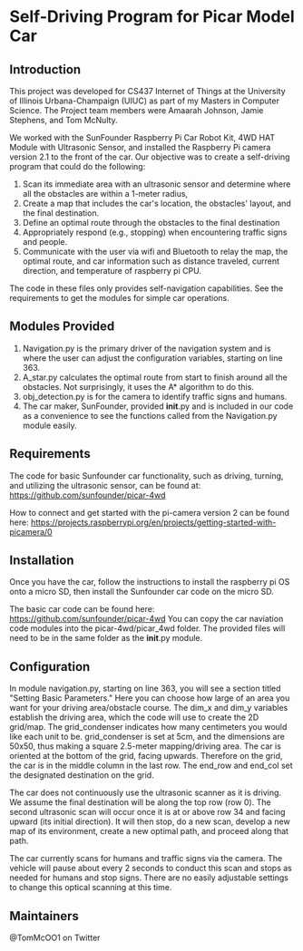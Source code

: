 # Self-Driving Program for Picar Model Car

## Introduction
This project was developed for CS437 Internet of Things at the University of Illinois Urbana-Champaign (UIUC) as part of my
Masters in Computer Science. The Project team 
members were Amaarah Johnson, Jamie Stephens, and Tom McNulty.

We worked with the SunFounder Raspberry Pi Car Robot Kit, 4WD HAT Module with Ultrasonic Sensor, and installed the
Raspberry Pi camera version 2.1 to the front of the car. Our objective was to create a self-driving program that could do the following: 
1)  Scan its immediate area with an ultrasonic 
sensor and determine where all the obstacles are within a 1-meter radius, 
2) Create a map that includes the car's location, the obstacles' layout, and the final destination.
3) Define an optimal route through the obstacles to the final destination
4) Appropriately respond (e.g., stopping) when encountering traffic signs and people. 
5) Communicate with the user via wifi and Bluetooth to relay the map, the optimal route, and car information such as distance traveled, current direction, and temperature of raspberry pi CPU.

The code in these files only provides self-navigation capabilities. See the requirements to get the modules for simple car operations. 

## Modules Provided

1) Navigation.py is the primary driver of the navigation system and is where the user can adjust the configuration variables, 
starting on line 363. 
2) A_star.py calculates the optimal route from start to finish around all the obstacles. Not surprisingly, it uses
the A* algorithm to do this. 
3) obj_detection.py is for the camera to identify traffic signs and humans. 
4) The car maker, SunFounder, provided __init__.py and is included in our code as a convenience to see the functions called from the Navigation.py module easily.

## Requirements

The code for basic Sunfounder car functionality, such as driving, turning, and utilizing the ultrasonic sensor, can be found at:
https://github.com/sunfounder/picar-4wd

How to connect and get started with the pi-camera version 2 can be found here:
https://projects.raspberrypi.org/en/projects/getting-started-with-picamera/0

## Installation

Once you have the car, follow the instructions to install the raspberry pi OS onto a micro SD, then
install the Sunfounder car code on the micro SD. 

The basic car code can be found here:  https://github.com/sunfounder/picar-4wd
You can copy the car naviation code modules into the picar-4wd/picar_4wd folder. The provided files will need to be in the same folder as the  __init__.py module. 

## Configuration

In module navigation.py, starting on line 363, you will see a section titled "Setting Basic Parameters." Here you can
choose how large of an area you want for your driving area/obstacle course. The dim_x and dim_y variables establish the driving area, which the code will use to create the 2D grid/map. The grid_condenser indicates how many centimeters you would like each unit to be. grid_condenser is set at 5cm, and the dimensions are 50x50, thus making a square 2.5-meter mapping/driving
area. The car is oriented at the bottom of the grid, facing upwards. Therefore on the grid, the car is in the middle column in the last row. The end_row and end_col set the designated destination on the grid.

The car does not continuously use the ultrasonic scanner as it is driving. We assume the final destination will be 
along the top row (row 0). The second ultrasonic scan will occur once it is at or above row 34 and
facing upward (its initial direction). It will then stop, do a new scan, develop a new map of its environment, create a 
new optimal path, and proceed along that path. 

The car currently scans for humans and traffic signs via the camera. The vehicle will pause about every 2 seconds to conduct
this scan and stops as needed for humans and stop signs. There are no easily adjustable settings to change this 
optical scanning at this time. 

## Maintainers
@TomMcOO1 on Twitter




